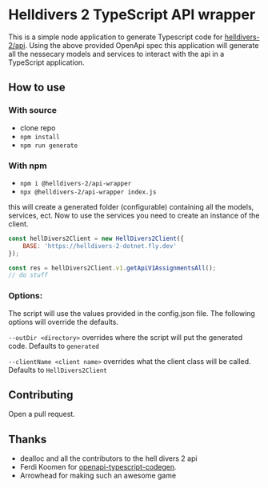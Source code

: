 # Helldivers 2 TypeScript API wrapper

This is a simple node application to generate Typescript code for [helldivers-2/api](https://github.com/helldivers-2/api). Using the above provided OpenApi spec this application will generate all the nessecary models and services to interact with the api in a TypeScript application.

## How to use
### With source
- clone repo
- ``npm install``
- ``npm run generate``

### With npm
- ``npm i @helldivers-2/api-wrapper``
- ``npx @helldivers-2/api-wrapper index.js``

this will create a generated folder (configurable) containing all the models, services, ect.
Now to use the services you need to create an instance of the client.

``` javascript
const hellDivers2Client = new HellDivers2Client({
    BASE: 'https://helldivers-2-dotnet.fly.dev'
});

const res = hellDivers2Client.v1.getApiV1AssignmentsAll();
// do stuff
```

### Options:
The script will use the values provided in the config.json file. The following options will override the defaults.

``--outDir <directory>`` overrides where the script will put the generated code. Defaults to ``generated``

``--clientName <client name>`` overrides what the client class will be called. Defaults to ``HellDivers2Client``


## Contributing
Open a pull request.

## Thanks
- dealloc and all the contributors to the hell divers 2 api
- Ferdi Koomen for [openapi-typescript-codegen](https://www.npmjs.com/package/openapi-typescript-codegen).
- Arrowhead for making such an awesome game
